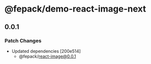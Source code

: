 # @fepack/demo-react-image-next

## 0.0.1

### Patch Changes

- Updated dependencies [200e514]
  - @fepack/react-image@0.0.1
